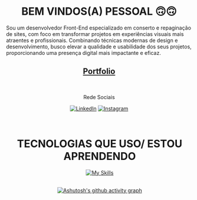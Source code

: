 <h1 align="center"> BEM VINDOS(A) PESSOAL 🙃🙃</h1>
<div>
Sou um desenvolvedor Front-End especializado em conserto e repaginação de sites, com foco em transformar projetos em experiências visuais mais atraentes e profissionais. Combinando técnicas modernas de design e desenvolvimento, busco elevar a qualidade e usabilidade dos seus projetos, proporcionando uma presença digital mais impactante e eficaz.

<br>

<div>

<h2 align="center">
  <a href="https://portfolio-five-sage-86.vercel.app">Portfolio</a>
</h2>

</div>

<div style="display: inline_block"><br>

</div>

<div align="center"> 

Rede Sociais

[![LinkedIn](https://img.shields.io/badge/LinkedIn-0077B5?style=for-the-badge&logo=linkedin&logoColor=white)](https://www.linkedin.com/in/matheus-aguirra/)
[![Instagram](https://img.shields.io/badge/Instagram-E4405F?style=for-the-badge&logo=instagram&logoColor=white)](https://www.instagram.com/matheus.aguirra/)

<div align="center"> 
  <div style="display: inline_block"><br>
    <img align="left" height="250">
    <h1 align="center">TECNOLOGIAS QUE USO/ ESTOU APRENDENDO</h1>
</div>

[![My Skills](https://skillicons.dev/icons?i=js,html,css,angular,c,cs,figma,git,nodejs,ps,pr,sass,wordpress)](https://skillicons.dev)
<br>
<br>

[![Ashutosh's github activity graph](https://github-readme-activity-graph.vercel.app/graph?username=matheusaaguirra&bg_color=230449&color=ff0fef&line=9e4c98&point=d91aff&area=true&hide_border=true)](https://github.com/ashutosh00710/github-readme-activity-graph)

